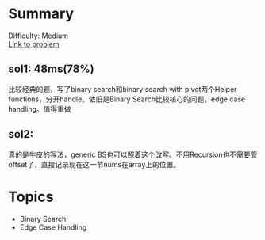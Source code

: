 # Summary
Difficulty: Medium<br/>
[Link to problem](https://leetcode.com/problems/search-in-rotated-sorted-array/)<br/>
## sol1: 48ms(78%)
比较经典的题，写了binary search和binary search with pivot两个Helper functions，分开handle。依旧是Binary Search比较核心的问题，edge case handling。值得重做
## sol2: 
真的是牛皮的写法，generic BS也可以照着这个改写。不用Recursion也不需要管offset了，直接记录现在这一节nums在array上的位置。
# Topics
- Binary Search
- Edge Case Handling
